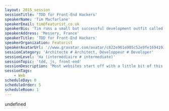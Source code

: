 ```yaml
---
layout: 2015_session
sessionTitle: 'TDD for Front-End Hackers'
speakerName: 'Tim Macfarlane'
speakerEmail: tim@featurist.co.uk
speakerBio: 'Tim runs a small but successful development outfit called Featurist. He has spent many many hours behind a keyboard punching in characters that resemble Vim shortcuts and tiny bits of JavaScript. He has also sworn at his laptop a lot. He still doesn''t understand how to get to the "agile board" in Jira. Fortunately he does know about functional programming, overflow: hidden and when not to use Docker. He''s not good enough (yet) to tell a good abstraction from a bad one, but he does know how to write automated tests for JavaScript applications!!!!'
speakerAddress: 'Messery, France'
speakerTitle: 'TDD for Front-End Hackers'
speakerOrganization: Featurist
speakerAvatarUrl: '//www.gravatar.com/avatar/c822e961e905c52e9fe1694193ede342?size=200&default=mm'
sessionCategory: 'Architecte # Architect, Développeur # Developer'
sessionLevel: 'Ha (intermédiaire # intermediate)'
sessionTopic: 'tdd, js, front-end'
sessionDescription: "Most websites start off with a little bit of this in them:\n\n    $(\"a.register\").on(\"click\", function(e){\n        $(\"#signup\").fadeToggle(750, \"linear\");\n    });\n\nBut that usually grows into something unmentionable, and with bugs. In this session I'll show you how you can write automated tests for browser applications that run very quickly and very reliably in multiple browsers at once, whatever framework you use. And that means you can turn horrible JavaScript into beautiful JavaScript.\n\nWe'll be using JavaScript, Karma and magic. Lots of DOM elements will be harmed in this presentation.\n"
sessionTags:
    - Web
scheduleDay: 0
scheduleOrder: 5
scheduleRoom: 1
---
```


undefined
